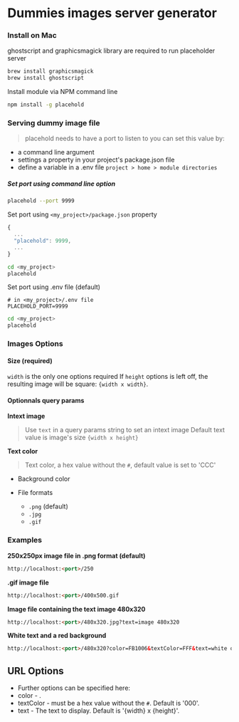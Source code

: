 # Dummies images server generator

### Install on Mac

ghostscript and graphicsmagick library are required to run placeholder server
```bash
brew install graphicsmagick
brew install ghostscript
```

Install module via NPM command line
```bash
npm install -g placehold
```

### Serving dummy image file

> placehold needs to have a port to listen to
you can set this value by:
- a command line argument
- settings a property in your project's package.json file
- define a variable in a .env file `project > home > module directories`

##### Set port using command line option
```bash
placehold --port 9999
```

Set port using `<my_project>/package.json` property
```javascript
{
  ...
  "placehold": 9999,
  ...
}
```
```bash
cd <my_project>
placehold
```

Set port using .env file (default)
```text
# in <my_project>/.env file
PLACEHOLD_PORT=9999
```
```bash
cd <my_project>
placehold
```

### Images Options

#### Size (required)

`width` is the only one options required
If `height` options is left off, the resulting image will be square: `{width x width}`.


#### Optionnals query params

**Intext image**

> Use `text` in a query params string to set an intext image
Default text value is image's size `{width x height}`

**Text color**

> Text color, a hex value without the `#`, default value is set to 'CCC'

- Background color

- File formats
  - `.png` (default)
  - `.jpg`
  - `.gif`

### Examples

**250x250px image file in .png format (default)**
```html
http://localhost:<port>/250
```

**.gif image file**
```html
http://localhost:<port>/400x500.gif
```


**Image file containing the text image 480x320**
```html
http://localhost:<port>/480x320.jpg?text=image 480x320
```

**White text and a red background**
```html
http://localhost:<port>/480x320?color=FB1006&textColor=FFF&text=white on red
```

## URL Options

 - Further options can be specified here:
- color - .
- textColor - must be a hex value without the `#`. Default is '000'.
- text - The text to display. Default is '{width} x {height}'.
